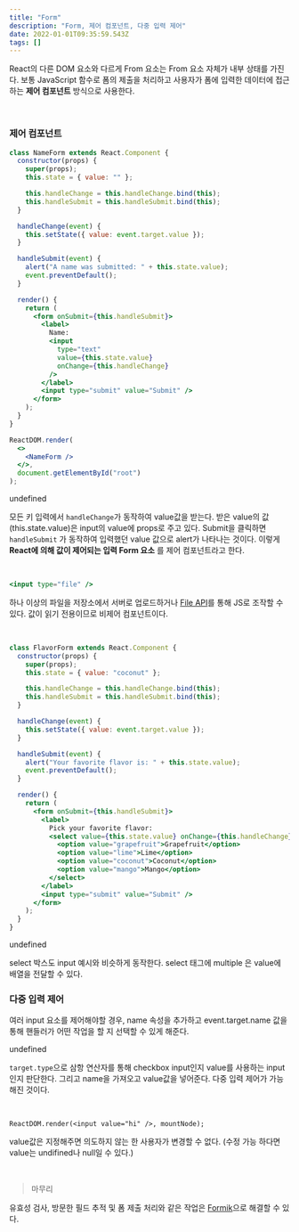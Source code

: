 ```yaml
---
title: "Form"
description: "Form, 제어 컴포넌트, 다중 입력 제어"
date: 2022-01-01T09:35:59.543Z
tags: []
---
```

React의 다른 DOM 요소와 다르게 From 요소는 From 요소 자체가 내부 상태를 가진다. 보통 JavaScript 함수로 폼의 제출을 처리하고 사용자가 폼에 입력한 데이터에 접근하는 **제어 컴포넌트** 방식으로 사용한다.

<br>

### 제어 컴포넌트

```jsx
class NameForm extends React.Component {
  constructor(props) {
    super(props);
    this.state = { value: "" };

    this.handleChange = this.handleChange.bind(this);
    this.handleSubmit = this.handleSubmit.bind(this);
  }

  handleChange(event) {
    this.setState({ value: event.target.value });
  }

  handleSubmit(event) {
    alert("A name was submitted: " + this.state.value);
    event.preventDefault();
  }

  render() {
    return (
      <form onSubmit={this.handleSubmit}>
        <label>
          Name:
          <input
            type="text"
            value={this.state.value}
            onChange={this.handleChange}
          />
        </label>
        <input type="submit" value="Submit" />
      </form>
    );
  }
}

ReactDOM.render(
  <>
    <NameForm />
  </>,
  document.getElementById("root")
);
```

undefined

모든 키 입력에서 `handleChange`가 동작하여 value값을 받는다. 받은 value의 값(this.state.value)은 input의 value에 props로 주고 있다. Submit을 클릭하면 `handleSubmit` 가 동작하여 입력했던 value 값으로 alert가 나타나는 것이다. 이렇게 **React에 의해 값이 제어되는 입력 Form 요소** 를 제어 컴포넌트라고 한다.

<br>

```jsx
<input type="file" />
```
하나 이상의 파일을 저장소에서 서버로 업로드하거나 [File API](https://developer.mozilla.org/en-US/docs/Web/API/File/Using_files_from_web_applications)를 통해 JS로 조작할 수 있다. 값이 읽기 전용이므로 비제어 컴포넌트이다.

<br>

```jsx
class FlavorForm extends React.Component {
  constructor(props) {
    super(props);
    this.state = { value: "coconut" };

    this.handleChange = this.handleChange.bind(this);
    this.handleSubmit = this.handleSubmit.bind(this);
  }

  handleChange(event) {
    this.setState({ value: event.target.value });
  }

  handleSubmit(event) {
    alert("Your favorite flavor is: " + this.state.value);
    event.preventDefault();
  }

  render() {
    return (
      <form onSubmit={this.handleSubmit}>
        <label>
          Pick your favorite flavor:
          <select value={this.state.value} onChange={this.handleChange}>
            <option value="grapefruit">Grapefruit</option>
            <option value="lime">Lime</option>
            <option value="coconut">Coconut</option>
            <option value="mango">Mango</option>
          </select>
        </label>
        <input type="submit" value="Submit" />
      </form>
    );
  }
}
```

undefined

select 박스도 input 예시와 비슷하게 동작한다. select 태그에 multiple 은 value에 배열을 전달할 수 있다.

### 다중 입력 제어

여러 input 요소를 제어해야할 경우, name 속성을 추가하고 event.target.name 값을 통해 핸들러가 어떤 작업을 할 지 선택할 수 있게 해준다.

undefined

`target.type`으로 삼항 연산자를 통해 checkbox input인지 value를 사용하는 input인지 판단한다. 그리고 name을 가져오고 value값을 넣어준다. 다중 입력 제어가 가능해진 것이다.

<br>

`ReactDOM.render(<input value="hi" />, mountNode);`

value값은 지정해주면 의도하지 않는 한 사용자가 변경할 수 없다. (수정 가능 하다면 value는 undifined나 null일 수 있다.)

<br>

> 마무리

유효성 검사, 방문한 필드 추적 및 폼 제출 처리와 같은 작업은 [Formik](https://formik.org/)으로 해결할 수 있다.